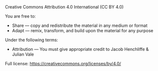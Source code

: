 Creative Commons Attribution 4.0 International (CC BY 4.0)

You are free to:
- Share — copy and redistribute the material in any medium or format
- Adapt — remix, transform, and build upon the material for any purpose

Under the following terms:
- Attribution — You must give appropriate credit to Jacob Henchliffe & Julian Vale

Full license: https://creativecommons.org/licenses/by/4.0/
